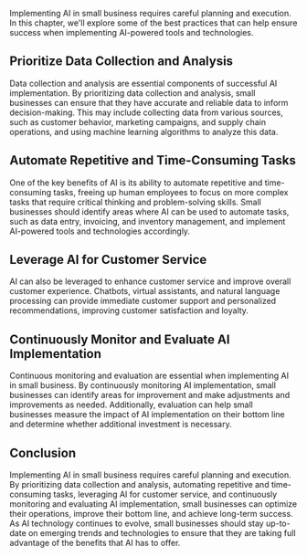 

Implementing AI in small business requires careful planning and execution. In this chapter, we'll explore some of the best practices that can help ensure success when implementing AI-powered tools and technologies.

Prioritize Data Collection and Analysis
---------------------------------------

Data collection and analysis are essential components of successful AI implementation. By prioritizing data collection and analysis, small businesses can ensure that they have accurate and reliable data to inform decision-making. This may include collecting data from various sources, such as customer behavior, marketing campaigns, and supply chain operations, and using machine learning algorithms to analyze this data.

Automate Repetitive and Time-Consuming Tasks
--------------------------------------------

One of the key benefits of AI is its ability to automate repetitive and time-consuming tasks, freeing up human employees to focus on more complex tasks that require critical thinking and problem-solving skills. Small businesses should identify areas where AI can be used to automate tasks, such as data entry, invoicing, and inventory management, and implement AI-powered tools and technologies accordingly.

Leverage AI for Customer Service
--------------------------------

AI can also be leveraged to enhance customer service and improve overall customer experience. Chatbots, virtual assistants, and natural language processing can provide immediate customer support and personalized recommendations, improving customer satisfaction and loyalty.

Continuously Monitor and Evaluate AI Implementation
---------------------------------------------------

Continuous monitoring and evaluation are essential when implementing AI in small business. By continuously monitoring AI implementation, small businesses can identify areas for improvement and make adjustments and improvements as needed. Additionally, evaluation can help small businesses measure the impact of AI implementation on their bottom line and determine whether additional investment is necessary.

Conclusion
----------

Implementing AI in small business requires careful planning and execution. By prioritizing data collection and analysis, automating repetitive and time-consuming tasks, leveraging AI for customer service, and continuously monitoring and evaluating AI implementation, small businesses can optimize their operations, improve their bottom line, and achieve long-term success. As AI technology continues to evolve, small businesses should stay up-to-date on emerging trends and technologies to ensure that they are taking full advantage of the benefits that AI has to offer.
